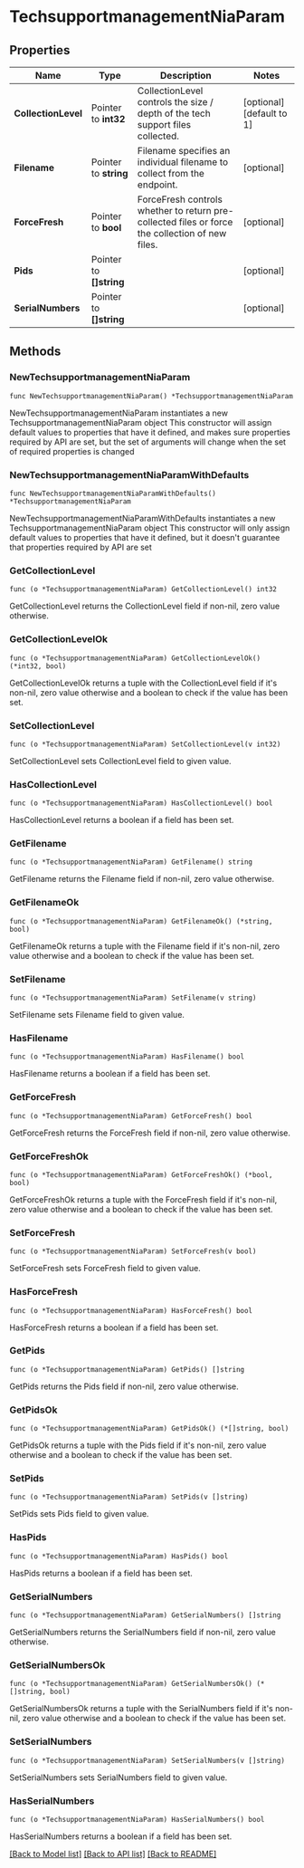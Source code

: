 # TechsupportmanagementNiaParam

## Properties

Name | Type | Description | Notes
------------ | ------------- | ------------- | -------------
**CollectionLevel** | Pointer to **int32** | CollectionLevel controls the size / depth of the tech support files collected. | [optional] [default to 1]
**Filename** | Pointer to **string** | Filename specifies an individual filename to collect from the endpoint. | [optional] 
**ForceFresh** | Pointer to **bool** | ForceFresh controls whether to return pre-collected files or force the collection of new files. | [optional] 
**Pids** | Pointer to **[]string** |  | [optional] 
**SerialNumbers** | Pointer to **[]string** |  | [optional] 

## Methods

### NewTechsupportmanagementNiaParam

`func NewTechsupportmanagementNiaParam() *TechsupportmanagementNiaParam`

NewTechsupportmanagementNiaParam instantiates a new TechsupportmanagementNiaParam object
This constructor will assign default values to properties that have it defined,
and makes sure properties required by API are set, but the set of arguments
will change when the set of required properties is changed

### NewTechsupportmanagementNiaParamWithDefaults

`func NewTechsupportmanagementNiaParamWithDefaults() *TechsupportmanagementNiaParam`

NewTechsupportmanagementNiaParamWithDefaults instantiates a new TechsupportmanagementNiaParam object
This constructor will only assign default values to properties that have it defined,
but it doesn't guarantee that properties required by API are set

### GetCollectionLevel

`func (o *TechsupportmanagementNiaParam) GetCollectionLevel() int32`

GetCollectionLevel returns the CollectionLevel field if non-nil, zero value otherwise.

### GetCollectionLevelOk

`func (o *TechsupportmanagementNiaParam) GetCollectionLevelOk() (*int32, bool)`

GetCollectionLevelOk returns a tuple with the CollectionLevel field if it's non-nil, zero value otherwise
and a boolean to check if the value has been set.

### SetCollectionLevel

`func (o *TechsupportmanagementNiaParam) SetCollectionLevel(v int32)`

SetCollectionLevel sets CollectionLevel field to given value.

### HasCollectionLevel

`func (o *TechsupportmanagementNiaParam) HasCollectionLevel() bool`

HasCollectionLevel returns a boolean if a field has been set.

### GetFilename

`func (o *TechsupportmanagementNiaParam) GetFilename() string`

GetFilename returns the Filename field if non-nil, zero value otherwise.

### GetFilenameOk

`func (o *TechsupportmanagementNiaParam) GetFilenameOk() (*string, bool)`

GetFilenameOk returns a tuple with the Filename field if it's non-nil, zero value otherwise
and a boolean to check if the value has been set.

### SetFilename

`func (o *TechsupportmanagementNiaParam) SetFilename(v string)`

SetFilename sets Filename field to given value.

### HasFilename

`func (o *TechsupportmanagementNiaParam) HasFilename() bool`

HasFilename returns a boolean if a field has been set.

### GetForceFresh

`func (o *TechsupportmanagementNiaParam) GetForceFresh() bool`

GetForceFresh returns the ForceFresh field if non-nil, zero value otherwise.

### GetForceFreshOk

`func (o *TechsupportmanagementNiaParam) GetForceFreshOk() (*bool, bool)`

GetForceFreshOk returns a tuple with the ForceFresh field if it's non-nil, zero value otherwise
and a boolean to check if the value has been set.

### SetForceFresh

`func (o *TechsupportmanagementNiaParam) SetForceFresh(v bool)`

SetForceFresh sets ForceFresh field to given value.

### HasForceFresh

`func (o *TechsupportmanagementNiaParam) HasForceFresh() bool`

HasForceFresh returns a boolean if a field has been set.

### GetPids

`func (o *TechsupportmanagementNiaParam) GetPids() []string`

GetPids returns the Pids field if non-nil, zero value otherwise.

### GetPidsOk

`func (o *TechsupportmanagementNiaParam) GetPidsOk() (*[]string, bool)`

GetPidsOk returns a tuple with the Pids field if it's non-nil, zero value otherwise
and a boolean to check if the value has been set.

### SetPids

`func (o *TechsupportmanagementNiaParam) SetPids(v []string)`

SetPids sets Pids field to given value.

### HasPids

`func (o *TechsupportmanagementNiaParam) HasPids() bool`

HasPids returns a boolean if a field has been set.

### GetSerialNumbers

`func (o *TechsupportmanagementNiaParam) GetSerialNumbers() []string`

GetSerialNumbers returns the SerialNumbers field if non-nil, zero value otherwise.

### GetSerialNumbersOk

`func (o *TechsupportmanagementNiaParam) GetSerialNumbersOk() (*[]string, bool)`

GetSerialNumbersOk returns a tuple with the SerialNumbers field if it's non-nil, zero value otherwise
and a boolean to check if the value has been set.

### SetSerialNumbers

`func (o *TechsupportmanagementNiaParam) SetSerialNumbers(v []string)`

SetSerialNumbers sets SerialNumbers field to given value.

### HasSerialNumbers

`func (o *TechsupportmanagementNiaParam) HasSerialNumbers() bool`

HasSerialNumbers returns a boolean if a field has been set.


[[Back to Model list]](../README.md#documentation-for-models) [[Back to API list]](../README.md#documentation-for-api-endpoints) [[Back to README]](../README.md)


